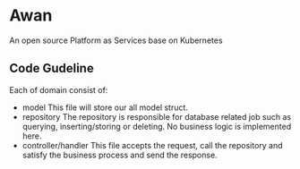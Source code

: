 # Awan
An open source Platform as Services base on Kubernetes

## Code Gudeline

Each of domain consist of:

* model This file will store our all model struct.
* repository The repository is responsible for database related job such as querying, inserting/storing or deleting. No business logic is implemented here.
* controller/handler This file accepts the request, call the repository and satisfy the business process and send the response.
